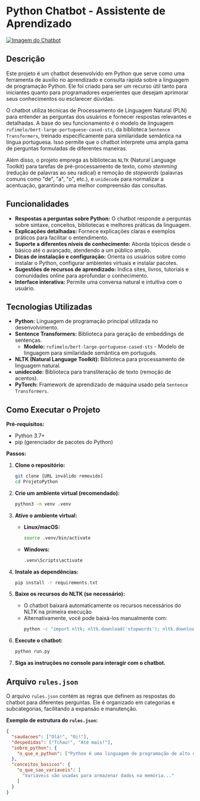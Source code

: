 # Python Chatbot - Assistente de Aprendizado

[![Imagem do Chatbot](https://github.com/Jeffinp/jefersonreis.github.io/blob/main/src/image/Chatbot.webp?raw=true)](https://github.com/Jeffinp/ProjetoPython/tree/main)

## Descrição

Este projeto é um chatbot desenvolvido em Python que serve como uma ferramenta de auxílio no aprendizado e consulta rápida sobre a linguagem de programação Python. Ele foi criado para ser um recurso útil tanto para iniciantes quanto para programadores experientes que desejam aprimorar seus conhecimentos ou esclarecer dúvidas.

O chatbot utiliza técnicas de Processamento de Linguagem Natural (PLN) para entender as perguntas dos usuários e fornecer respostas relevantes e detalhadas. A base do seu funcionamento é o modelo de linguagem `rufimelo/bert-large-portuguese-cased-sts`, da biblioteca `Sentence Transformers`, treinado especificamente para similaridade semântica na língua portuguesa. Isso permite que o chatbot interprete uma ampla gama de perguntas formuladas de diferentes maneiras.

Além disso, o projeto emprega as bibliotecas `NLTK` (Natural Language Toolkit) para tarefas de pré-processamento de texto, como _stemming_ (redução de palavras ao seu radical) e remoção de _stopwords_ (palavras comuns como "de", "a", "o", etc.), e `unidecode` para normalizar a acentuação, garantindo uma melhor compreensão das consultas.

## Funcionalidades

- **Respostas a perguntas sobre Python:** O chatbot responde a perguntas sobre sintaxe, conceitos, bibliotecas e melhores práticas da linguagem.
- **Explicações detalhadas:** Fornece explicações claras e exemplos práticos para facilitar o entendimento.
- **Suporte a diferentes níveis de conhecimento:** Aborda tópicos desde o básico até o avançado, atendendo a um público amplo.
- **Dicas de instalação e configuração:** Orienta os usuários sobre como instalar o Python, configurar ambientes virtuais e instalar pacotes.
- **Sugestões de recursos de aprendizado:** Indica sites, livros, tutoriais e comunidades online para aprofundar o conhecimento.
- **Interface interativa:** Permite uma conversa natural e intuitiva com o usuário.

## Tecnologias Utilizadas

- **Python:** Linguagem de programação principal utilizada no desenvolvimento.
- **Sentence Transformers:** Biblioteca para geração de embeddings de sentenças.
  - **Modelo:** `rufimelo/bert-large-portuguese-cased-sts` - Modelo de linguagem para similaridade semântica em português.
- **NLTK (Natural Language Toolkit):** Biblioteca para processamento de linguagem natural.
- **unidecode:** Biblioteca para transliteração de texto (remoção de acentos).
- **PyTorch:** Framework de aprendizado de máquina usado pela `Sentence Transformers`.

## Como Executar o Projeto

**Pré-requisitos:**

- Python 3.7+
- pip (gerenciador de pacotes do Python)

**Passos:**

1.  **Clone o repositório:**

    ```bash
    git clone [URL inválido removido]
    cd ProjetoPython
    ```

2.  **Crie um ambiente virtual (recomendado):**

    ```bash
    python3 -m venv .venv
    ```

3.  **Ative o ambiente virtual:**

    - **Linux/macOS:**
      ```bash
      source .venv/bin/activate
      ```
    - **Windows:**
      ```bash
      .venv\Scripts\activate
      ```

4.  **Instale as dependências:**

    ```bash
    pip install -r requirements.txt
    ```

5.  **Baixe os recursos do NLTK (se necessário):**

    - O chatbot baixará automaticamente os recursos necessários do NLTK na primeira execução
    - Alternativamente, você pode baixá-los manualmente com:
      ```bash
      python -c "import nltk; nltk.download('stopwords'); nltk.download('rslp')"
      ```

6.  **Execute o chatbot:**

    ```bash
    python run.py
    ```

7.  **Siga as instruções no console para interagir com o chatbot.**

## Arquivo `rules.json`

O arquivo `rules.json` contém as regras que definem as respostas do chatbot para diferentes perguntas. Ele é organizado em categorias e subcategorias, facilitando a expansão e manutenção.

**Exemplo de estrutura do `rules.json`:**

```json
{
  "saudacoes": ["Olá!", "Oi!"],
  "despedidas": ["Tchau!", "Até mais!"],
  "sobre_python": {
    "o_que_e_python": ["Python é uma linguagem de programação de alto nível..."]
  },
  "conceitos_basicos": {
    "o_que_sao_variaveis": [
      "Variáveis são usadas para armazenar dados na memória..."
    ]
  }
}
```
